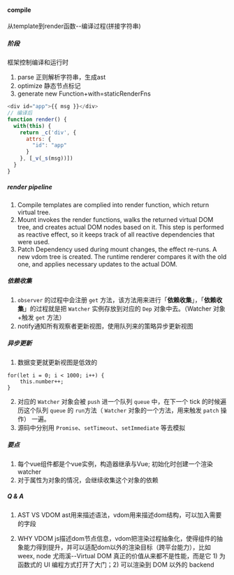 #### compile
从template到render函数--编译过程(拼接字符串)

##### 阶段
框架控制编译和运行时
1. parse 正则解析字符串，生成ast
2. optimize 静态节点标记
3. generate new Function+with=staticRenderFns

```js
<div id="app">{{ msg }}</div>
// 编译后
function render() {
  with(this) {
    return _c('div', {
      attrs: {
        "id": "app"
      }
    }, [_v(_s(msg))])
  }
}
```

##### render pipeline
1. Compile
templates are complied into render function, which return virtual tree.
2. Mount 
invokes the render functions, walks the returned virtual DOM tree, and creates actual DOM nodes based on it. This step is performed as reactive effect, so it keeps track of all reactive dependencies that were used.
3. Patch
Dependency used during mount changes, the effect re-runs. A new vdom tree is created. The runtime renderer compares it with the old one, and applies necessary updates to the actual DOM.

##### 依赖收集
1. `observer` 的过程中会注册 `get` 方法，该方法用来进行「**依赖收集**」，「**依赖收集**」的过程就是把 `Watcher` 实例存放到对应的 `Dep` 对象中去。（Watcher 对象+触发 `get` 方法）
2. notify通知所有观察者更新视图，使用队列来的策略异步更新视图
 
##### 异步更新
1. 数据变更就更新视图是低效的
```
for(let i = 0; i < 1000; i++) {
    this.number++;
}
```
2. 对应的 `Watcher` 对象会被 `push` 进一个队列 `queue` 中，在下一个 tick 的时候遍历这个队列 `queue` 的 `run`方法（ `Watcher` 对象的一个方法，用来触发 `patch` 操作） 一遍。
3. 源码中分别用 `Promise`、`setTimeout`、`setImmediate` 等去模拟

##### 要点
1. 每个vue组件都是个vue实例，构造器继承与Vue; 初始化时创建一个渲染watcher
2. 对于属性为对象的情况，会继续收集这个对象的依赖


##### Q & A
1. AST VS VDOM
ast用来描述语法，vdom用来描述dom结构，可以加入需要的字段

2. WHY VDOM
js描述dom节点信息，vdom把渲染过程抽象化，使得组件的抽象能力得到提升，并可以适配dom以外的渲染目标（跨平台能力），比如weex, node
尤雨溪--Virtual DOM 真正的价值从来都不是性能，而是它 1) 为函数式的 UI 编程方式打开了大门；2) 可以渲染到 DOM 以外的 backend


